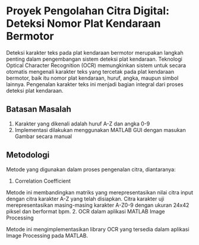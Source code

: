# Proyek Pengolahan Citra Digital: Deteksi Nomor Plat Kendaraan Bermotor

Deteksi karakter teks pada plat kendaraan bermotor merupakan langkah penting dalam pengembangan sistem deteksi plat kendaraan. Teknologi Optical Character Recognition (OCR) memungkinkan sistem untuk secara otomatis mengenali karakter teks yang tercetak pada plat kendaraan bermotor, baik itu nomor plat kendaraan, huruf, angka, maupun simbol lainnya. Pengenalan karakter teks ini menjadi bagian integral dari proses deteksi plat kendaraan.

## Batasan Masalah
1.  Karakter yang dikenali adalah huruf A-Z dan angka 0-9
2.  Implementasi dilakukan menggunakan MATLAB GUI dengan masukan Gambar secara manual

## Metodologi
Metode yang digunakan dalam proses pengenalan citra, diantaranya:
1.  Correlation Coefficient

Metode ini membandingkan matriks yang merepresentasikan nilai citra input dengan citra karakter A-Z yang telah disiapkan. Citra karakter uji merepresentasikan masing-masing karakter A-Z0-9 dengan ukuran 24x42 piksel dan berformat bpm. 
2.  OCR dalam aplikasi MATLAB Image Processing

Metode ini mengimplementasikan library OCR yang tersedia dalam aplikasi Image Processing pada MATLAB.
